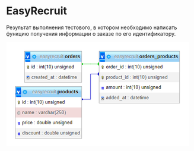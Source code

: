 # EasyRecruit

Результат выполнения тестового, в котором необходимо написать функцию получения информации о заказе по его идентификатору.

![Структура таблиц БД](db.png)
